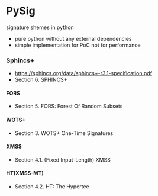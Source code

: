 # PySig
signature shemes in python

* pure python without any external dependencies
* simple implementation for PoC not for performance

### Sphincs+

* https://sphincs.org/data/sphincs+-r3.1-specification.pdf
* Section 6. SPHINCS+

#### FORS

* Section 5. FORS: Forest Of Random Subsets

#### WOTS+

* Section 3. WOTS+ One-Time Signatures

#### XMSS

* Section 4.1. (Fixed Input-Length) XMSS

#### HT(XMSS-MT)

* Section 4.2. HT: The Hypertee
